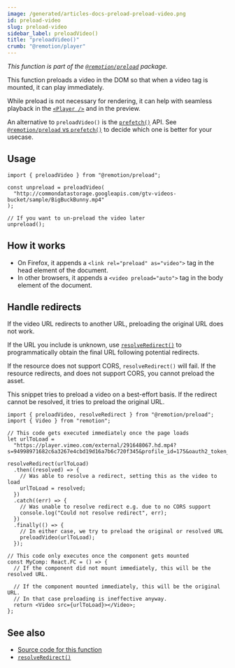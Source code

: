 ```yaml
---
image: /generated/articles-docs-preload-preload-video.png
id: preload-video
slug: preload-video
sidebar_label: preloadVideo()
title: "preloadVideo()"
crumb: "@remotion/player"
---
```


_This function is part of the [`@remotion/preload`](/docs/preload) package._

This function preloads a video in the DOM so that when a video tag is mounted, it can play immediately.

While preload is not necessary for rendering, it can help with seamless playback in the [`<Player />`](/docs/player) and in the preview.

An alternative to `preloadVideo()` is the [`prefetch()`](/docs/prefetch) API. See [`@remotion/preload` vs `prefetch()`](/docs/player/preloading#remotionpreload-vs-prefetch) to decide which one is better for your usecase.

## Usage

```tsx twoslash
import { preloadVideo } from "@remotion/preload";

const unpreload = preloadVideo(
  "http://commondatastorage.googleapis.com/gtv-videos-bucket/sample/BigBuckBunny.mp4"
);

// If you want to un-preload the video later
unpreload();
```

## How it works

- On Firefox, it appends a `<link rel="preload" as="video">` tag in the head element of the document.
- In other browsers, it appends a `<video preload="auto">` tag in the body element of the document.

## Handle redirects

If the video URL redirects to another URL, preloading the original URL does not work.

If the URL you include is unknown, use [`resolveRedirect()`](/docs/preload/resolve-redirect) to programmatically obtain the final URL following potential redirects.

If the resource does not support CORS, `resolveRedirect()` will fail. If the resource redirects, and does not support CORS, you cannot preload the asset.

This snippet tries to preload a video on a best-effort basis. If the redirect cannot be resolved, it tries to preload the original URL.

```tsx twoslash
import { preloadVideo, resolveRedirect } from "@remotion/preload";
import { Video } from "remotion";

// This code gets executed immediately once the page loads
let urlToLoad =
  "https://player.vimeo.com/external/291648067.hd.mp4?s=94998971682c6a3267e4cbd19d16a7b6c720f345&profile_id=175&oauth2_token_id=57447761";

resolveRedirect(urlToLoad)
  .then((resolved) => {
    // Was able to resolve a redirect, setting this as the video to load
    urlToLoad = resolved;
  })
  .catch((err) => {
    // Was unable to resolve redirect e.g. due to no CORS support
    console.log("Could not resolve redirect", err);
  })
  .finally(() => {
    // In either case, we try to preload the original or resolved URL
    preloadVideo(urlToLoad);
  });

// This code only executes once the component gets mounted
const MyComp: React.FC = () => {
  // If the component did not mount immediately, this will be the resolved URL.

  // If the component mounted immediately, this will be the original URL.
  // In that case preloading is ineffective anyway.
  return <Video src={urlToLoad}></Video>;
};
```

## See also

- [Source code for this function](https://github.com/remotion-dev/remotion/blob/main/packages/preload/src/preload-video.ts)
- [`resolveRedirect()`](/docs/preload/resolve-redirect)
